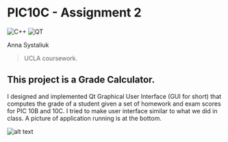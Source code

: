 # PIC10C - Assignment 2
![C++](https://img.shields.io/badge/C%2B%2B--green.svg)
![QT](https://img.shields.io/badge/QT--brightgreen.svg)

Anna Systaliuk
> UCLA coursework.

## This project is a Grade Calculator.

I designed and implemented Qt Graphical User Interface (GUI for short) that computes the grade of a student given a set of homework and exam scores for PIC 10B and 10C. I tried to make user interface similar to what we did in class. A picture of application running is at the bottom.

![alt text](https://image.ibb.co/gttHNk/Screen_Shot_2017_06_13_at_9_29_38_AM.png)
